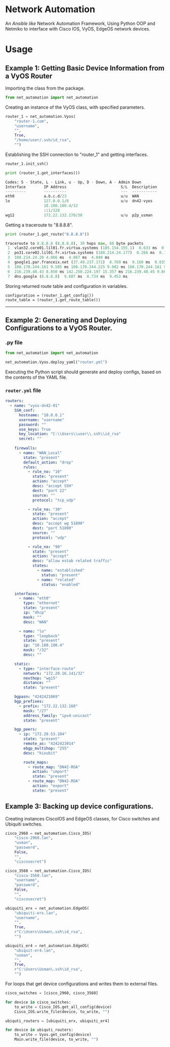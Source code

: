 # Network Automation

An *Ansible like* Network Automation Framework, Using Python OOP and Netmiko to interface with Cisco IOS, VyOS, EdgeOS network devices.

# Usage

## Example 1: Getting Basic Device Information from a VyOS Router 
Importing the class from the package.
```py
from net_automation import net_automation
```
Creating an instance of the VyOS class, with specified parameters.
```py
router_1 = net_automation.Vyos(
    "router-1.com",                                                      # Hostname/IP
    "username",                                                          # Username
    "",                                                                  # Password   
    True,                                                                # Boolean switch for using SSH Keys. (password not needed if True)
    "/home/user/.ssh/id_rsa",                                            # SSH Key file location
    "")                                                                  # Secret (left empty, as Cisco Only)
```
Establishing the SSH connection to "router_1" and getting interfaces.
```py
router_1.init_ssh()                                                      # Creates the SSH connection to the VyOS router

print (router_1.get_interfaces())                                        # Returns Interfaces from the VyOS router

Codes: S - State, L - Link, u - Up, D - Down, A - Admin Down
Interface        IP Address                        S/L  Description
---------        ----------                        ---  -----------
eth0             a.b.c.d/23                        u/u  WAN 
lo               127.0.0.1/8                       u/u  dn42-vyos 
                 10.100.100.4/32
                 ::1/128
wg12             172.22.132.170/30                 u/u  p2p_usman 

```
Getting a traceroute to "8.8.8.8".
```py
print (router_1.get_route("8.8.8.8"))                                   # Returns traceroute to specific IP

traceroute to 8.8.8.8 (8.8.8.8), 30 hops max, 60 byte packets
 1  vlan32.core01.lil01.fr.virtua.systems (185.154.155.1)  0.633 ms  0.483 ms  0.350 ms
 2  po31.core02.lil01.fr.virtua.systems (188.214.24.177)  0.266 ms  0.125 ms  0.145 ms
 3  188.214.24.20 4.866 ms  4.867 ms  4.848 ms
 4  google1.par.franceix.net (37.49.237.172)  8.769 ms  9.160 ms  8.835 ms
 5  108.170.244.161 9.585 ms 108.170.244.225 9.982 ms 108.170.244.161 9.647 ms
 6  216.239.48.43 8.850 ms 142.250.224.197 15.357 ms 216.239.48.45 9.662 ms
 7  dns.google (8.8.8.8)  9.607 ms  8.734 ms  9.453 ms
```
Storing returned route table and configuration in variables.
```
configuration = (router_1.get_config())                                
route_table = (router_1.get_route_table())
```

---

## Example 2: Generating and Deploying Configurations to a VyOS Router.
### .py file
```py
from net_automation import net_automation

net_automation.Vyos.deploy_yaml("router.yml")
```
Executing the Python script should generate and deploy configs, based on the contents of the YAML file. 
### `router.yml` file
```yaml
routers:
  - name: "vyos-dn42-01"
    SSH_conf:
      hostname: "10.0.0.1"
      username: "username"
      password: ""
      use_keys: True
      key_location: "C:\\Users\\user\\.ssh\\id_rsa"
      secret: ""
    
    firewalls:
      - name: "WAN_Local"
        state: "present"
        default_action: "drop"
        rules:
          - rule_no: "10"
            state: "present"
            action: "accept"
            desc: "accept SSH"
            dest: "port 22"
            source: ""
            protocol: "tcp_udp"

          - rule_no: "30"
            state: "present"
            action: "accept"
            desc: "accept wg 51890"
            dest: "port 51890"
            source: ""
            protocol: "udp"

          - rule_no: "90"
            state: "present"
            action: "accept"
            desc: "allow estab related traffic"
            states:
              - name: "established"
                status: "present"
              - name: "related"
                status: "enabled"

    interfaces:
      - name: "eth0"
        type: "ethernet"
        state: "present"
        ip: "dhcp"
        mask: ""
        desc: "WAN"

      - name: "lo"
        type: "loopback"
        state: "present"
        ip: "10.100.100.4"
        mask: "/32"
        desc: ""

    static:
      - type: "interface-route"
        network: "172.20.16.141/32"
        nexthop: "wg15"
        distance: ""
        state: "present"

    bgpasn: "4242421869"
    bgp_prefixes:
      - prefix: "172.22.132.160"
        mask: "/27"
        address_family: "ipv4-unicast"
        state: "present"

    bgp_peers:
      - ip: "172.20.53.104"
        state: "present"
        remote_as: "4242423914"
        ebgp_multihop: "255"
        desc: "kioubit"

        route_maps:
          - route_map: "DN42-ROA"
            action: "import"
            state: "present"
          - route_map: "DN42-ROA"
            action: "export"
            state: "present"
```

## Example 3: Backing up device configurations.
Creating instances CiscoIOS and EdgeOS classes, for Cisco switches and Ubiquiti switches.
```py
cisco_2960 = net_automation.Cisco_IOS(
    "cisco-2960.lan",
    "usman",
    "password", 
    False, 
    "", 
    "ciscosecret")

cisco_3560 = net_automation.Cisco_IOS(
    "cisco-3560.lan",
    "username",
    "password", 
    False, 
    "", 
    "ciscosecret")

ubiquiti_erx = net_automation.EdgeOS(
    "ubiquiti-erx.lan", 
    "username", 
    "", 
    True, 
    r"C:\Users\Usman\.ssh\id_rsa", 
    "")

ubiquiti_er4 = net_automation.EdgeOS(
    "ubiquit-er4.lan", 
    "usman", 
    "", 
    True, 
    r"C:\Users\Usman\.ssh\id_rsa", 
    "")
```
For loops that get device configurations and writes them to external files.
```py
cisco_switches = [cisco_2960, cisco_3560]

for device in cisco_switches:                                                               # iterates through the "cisco_switches" array and:
    to_write = Cisco_IOS.get_all_config(device)                                             # stores the outputs from method in the "to_write" variable
    Cisco_IOS.write_file(device, to_write, "")                                              # writes the output to new files                            
```

```py
ubiquti_routers = [ubiquiti_erx, ubiquiti_er4]

for device in ubiquti_routers:                                                              # iterates through the "ubiquiti_routers" array and:
    to_write = Vyos.get_config(device)                                                      # stores the outputs from method in the "to_write" variable
    Main.write_file(device, to_write, "")                                                   # writes the output to new files                            
```
